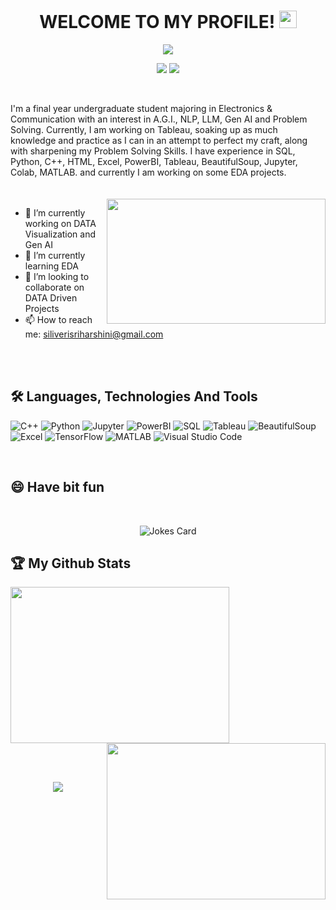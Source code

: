 <h1 align="center">
  WELCOME TO MY PROFILE!
  <img src="https://media.giphy.com/media/hvRJCLFzcasrR4ia7z/giphy.gif" width="28">
</h1>



<p align="center">
  <img src="https://readme-typing-svg.herokuapp.com?color=9644F4&size=40&center=true&vCenter=true&width=550&height=70&lines=I'm+Siliveri+Sriharshini;A+DATA+Enthusiast;A+Student+Developer;A+Problem+Solver+🤔">
</p>



<p align="center">
  <a href="https://www.linkedin.com/in/siliveri-sriharshini-s9211223h/"><img src="https://img.shields.io/badge/LinkedIn-0077B5?style=for-the-badge&logo=linkedin&logoColor=white"></a>
  <a href="https://leetcode.com/s_honey/"><img src="https://img.shields.io/badge/-LeetCode-FFA116?style=for-the-badge&logo=LeetCode&logoColor=black"></a>
  <!--<a href="https://chiragarwal26.github.io/chiragarwal.github.io/"><img src="https://img.shields.io/badge/My Portfolio-1DA1F2?style=for-the-badge&logo=My portfolio&logoColor=white"></a>-->
</p>
<br>

I'm a final year undergraduate student majoring in Electronics & Communication with an interest in A.G.I., NLP, LLM, Gen AI and Problem Solving. Currently, I am working on Tableau, soaking up as much knowledge and practice as I can in an attempt to perfect my craft, along with sharpening my Problem Solving Skills. I have experience in SQL, Python, C++, HTML, Excel, PowerBI, Tableau, BeautifulSoup, Jupyter, Colab, MATLAB. and currently I am working on some EDA projects.
<br>
<br>
<br>
<img align="right" src="https://cdn.dribbble.com/users/2646423/screenshots/5507196/computer.gif" height="200px" width="350px">


- 🔭 I’m currently working on DATA Visualization and Gen AI<br>
- 🌱 I’m currently learning EDA <br>
- 👯 I’m looking to collaborate on DATA Driven Projects  <br>
- 📫 How to reach me: siliverisriharshini@gmail.com <be>
<!-- 👨‍💼 My Portfolio: https://chiragarwal26.github.io/chiragarwal.github.io/-->

<br><br>

## 🛠 Languages, Technologies And Tools
![C++](https://img.shields.io/badge/c++-%2300599C.svg?style=for-the-badge&logo=c%2B%2B&logoColor=white)
![Python](https://img.shields.io/badge/python-3670A0?style=for-the-badge&logo=python&logoColor=ffdd54)
![Jupyter](https://img.shields.io/badge/jupyter-%23E34F26.svg?style=for-the-badge&logo=jupyter&logoColor=white)
![PowerBI](https://img.shields.io/badge/powerBI-%231572B6.svg?style=for-the-badge&logo=powerBI&logoColor=white)
![SQL](https://img.shields.io/badge/sql-%23593d88.svg?style=for-the-badge&logo=sql&logoColor=white)
![Tableau](https://img.shields.io/badge/tableau-%23007ACC.svg?style=for-the-badge&logo=tableau&logoColor=white)
![BeautifulSoup](https://img.shields.io/badge/beautifulsoup-3670A0?style=for-the-badge&logo=beautifulsoup&logoColor=54ff98)
![Excel](https://img.shields.io/badge/excel-%2331A8FF.svg?style=for-the-badge&logo=excel&logoColor=%2361DAFB)
![TensorFlow](https://img.shields.io/badge/tensorflow-%2300599C.svg?style=for-the-badge&logo=tensorflow&logoColor=white)
![MATLAB](https://img.shields.io/badge/matlab-%23593d88.svg?style=for-the-badge&logo=matlab&logoColor=white)
![Visual Studio Code](https://img.shields.io/badge/Visual%20Studio%20Code-0078d7.svg?style=for-the-badge&logo=visual-studio-code&logoColor=white)

<br>
<h2>😄 Have bit fun </h2>
<br>
<p align="center">
  <img src="https://readme-jokes.vercel.app/api?theme=tokyonight" alt="Jokes Card" />
</p>

## 🏆 My Github Stats
<p align="left">
<a href="https://github.com/SiliveriSriharshini/github-readme-stats"><img height="250px" width="350px" src="https://github-readme-stats.vercel.app/api?username=SiliveriSriharshini&theme=midnight-purple&count_private=true&show_icons=true&hide_border=true"></a>
<a href="https://git.io/streak-stats"><img align="right" height="250px" width=350px" src="http://github-readme-streak-stats.herokuapp.com?user=SiliveriSriharshini&theme=midnight-purple&hide_border=true&fire=F98404&ring=F98404"></a>
</p>

<br><br>
<p align="center">
  <img src="https://komarev.com/ghpvc/?username=SiliveriSriharshini">
</p>
